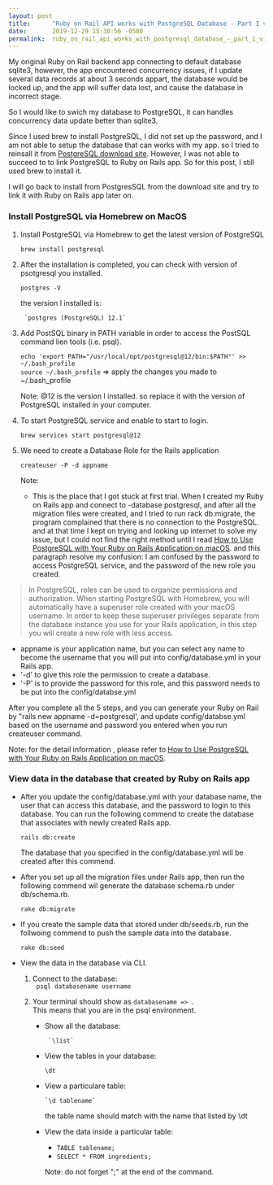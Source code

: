 ```yaml
---
layout: post
title:      "Ruby on Rail API works with PostgreSQL Database - Part I via Homebrew"
date:       2019-12-29 13:30:56 -0500
permalink:  ruby_on_rail_api_works_with_postgresql_database_-_part_i_via_homebrew
---
```



My original Ruby on Rail backend app connecting to default database sqlite3, however, the app encountered concurrency issues, if I update several data records at about 3 seconds appart, the database would be locked up, and the app will suffer data lost, and cause the database in incorrect stage. 

So I would like to swich my database to PostgreSQL, it can handles concurrency data update better than sqlite3. 

Since I used brew to install PostgreSQL, I did not set up the password, and I am not able to setup the database that can works with my app. so I tried to reinsall it from [PostgreSQL download site](https://www.enterprisedb.com/downloads/postgres-postgresql-downloads).  However, I was not able to succeed to to link PostgreSQL to Ruby on Rails app. So for this post, I still used brew to install it.  

I will go back to install from PostgresSQL from the download site and try to link it with Ruby on Rails app  later on.  


### Install PostgreSQL via Homebrew on MacOS  

1. Install PostgreSQL via Homebrew to get the latest version of PostgreSQL

    `brew install postgresql`  
		
2. After the installation is completed, you can check with version of psotgresql you installed.  

    `postgres -V`  

    the version I installed is:  
		
		`postgres (PostgreSQL) 12.1`
		

3. Add PostSQL binary in PATH variable in order to access the PostSQL command lien tools (i.e. psql).  

    `echo 'export PATH="/usr/local/opt/postgresql@12/bin:$PATH"' >> ~/.bash_profile`  
		`source ~/.bash_profile`    => apply the changes you made to ~/.bash_profile
		
    Note: @12 is the version I installed. so replace it with the version of PostgreSQL installed in your computer.  
		
4. To start PostgreSQL service and enable to start to login.   

     `brew services start postgresql@12`  
		 
5. We need to create a Database Role for the Rails application

     `createuser -P -d appname`  
		 
		 
	  Note: 
    -	This is the place that I got stuck at first trial. When I created my Ruby on Rails app and connect to -database postgresql, and after all the migration files were created, and I tried to run rack db:migrate, the program complained that there is no connection to the PostgreSQL. and at that time I kept on trying and looking up internet to solve my issue, but I could not find the right method until I read  [How to Use PostgreSQL with Your Ruby on Rails Application on macOS](https://www.digitalocean.com/community/tutorials/how-to-use-postgresql-with-your-ruby-on-rails-application-on-macos).   and this paragraph resolve my confusion:  I am confused by the password to access PostgreSQL service, and the password of the new role you created. 
            
>  In PostgreSQL, roles can be used to organize permissions and authorization. When starting PostgreSQL with Homebrew, you will automatically have a superuser role created with your macOS username. In order to keep these superuser privileges separate from the database instance you use for your Rails application, in this step you will create a new role with less access.


   -   appname is your application name, but you can select any name to become the username that you will put into  config/database.yml  in your Rails app.  
   -   '-d' to give this role the permission to create a database.  
   -   '-P' is to provide the password for this role, and this password needs to be put into the config/databse.yml
  

After you complete all the 5 steps, and you can generate your Ruby on Rail by "rails new appname -d=postgresql', and update config/databse.yml based on the username and password you entered when you run createuser command.  

Note: for the detail information , please refer to [How to Use PostgreSQL with Your Ruby on Rails Application on macOS](https://www.digitalocean.com/community/tutorials/how-to-use-postgresql-with-your-ruby-on-rails-application-on-macos).


### View data in the database that created by Ruby on Rails app

- After you  update the config/database.yml with your database name, the user that can access this database, and the password to login to this database.  You can run the following commend to create the database that associates with newly created Rails app.

   `rails db:create`  
	 
	 The database that you specified in the config/database.yml will be created after this commend.  
	 
- After you set up all the migration files under Rails app, then run the  following commend wil generate the database schema.rb under db/schema.rb.  

  `rake db:migrate`  
	
-  If you create the sample data that stored under db/seeds.rb, run the follwoing commend to push the sample data into the database.

   `rake db:seed`  
	 
	 
- View the data in the database via CLI.  
    1.  Connect to the database:  
         ` psql databasename username`  
				 
    2.  Your terminal should show as `databasename => `.  
          This means that you are in the psql environment.    
					
         -  Show all the database:  

		         `\list`  
					 
         -  View the tables in your database:  

              `\dt`  
				 
         - 	View a particulare table:   
	
	            `\d tablename`  
				 
              the table name should match with the name that listed by \dt
				 
         -  View the data inside a particular table:  
             *  `TABLE tablename;`  
             *   `SELECT * FROM ingredients;`  

            Note: do not forget ";" at the end of the command.
				
         
				 
       	   
				 
	 
	
	
				 
				 
		
		
		





















